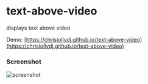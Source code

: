# text-above-video
displays text above video

Demo: [https://chrisjollydj.github.io/text-above-video](https://chrisjollydj.github.io/text-above-video)

### Screenshot
![screenshot](https://repository-images.githubusercontent.com/230435074/5f930280-28d0-11ea-8ec4-cbcc049d14ff)
